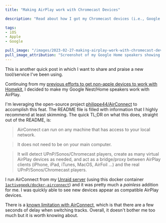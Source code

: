 ```yaml
---
title: "Making AirPlay work with Chromecast Devices"

description: "Read about how I got my Chromecast devices (i.e., Google Nest Minis) to work with AirPlay and play audio streams."

tags:
- iOS
- Apple
- Google

pull_image: "/images/2023-02-27-making-airplay-work-with-chromecast-devices/airplay-list.png"
pull_image_attribution: "Screenshot of my Google Home speakers showing up under the AirPlay selection list within Apple's Music app in macOS."
---
```


This is another quick post in which I want to share and praise a new tool/service I've been using.

Continuing from my [previous efforts to get non-apple devices to work with Homekit](/getting-non-homekit-devices-working-in-homekit), I decided to make my Google Nest/Home speakers work with AirPlay.

I'm leveraging the open-source project [philippe44/AirConnect](https://github.com/philippe44/AirConnect) to accomplish this feat. The README file is filled with information that I highly recommend at least skimming. The quick TL;DR on what this does, straight out of the README, is:

> AirConnect can run on any machine that has access to your local network.

> It does not need to be on your main computer.

> It will detect UPnP/Sonos/Chromecast players, create as many virtual AirPlay devices as needed, and act as a bridge/proxy between AirPlay clients (iPhone, iPad, iTunes, MacOS, AirFoil ...) and the real UPnP/Sonos/Chromecast players.

I run AirConnect from my [Unraid server](https://unraid.net/) (using this docker container [`1activegeek/docker-airconnect`](https://github.com/1activegeek/docker-airconnect)) and it was pretty much a _painless_ addition for me. I was quickly able to see new devices appear as compatible AirPlay devices.

There is a [known limitation with AirConnect](https://github.com/philippe44/AirConnect#delay-when-switching-track-or-source), which is that there are a few seconds of delay when switching tracks. Overall, it doesn't bother me too much but it is worth knowing about.
